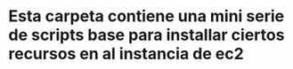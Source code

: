 # Esta carpeta contiene una mini serie de scripts base para installar ciertos recursos en al instancia de ec2